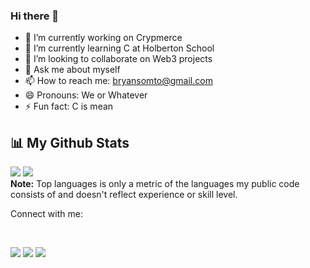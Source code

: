 ### Hi there 👋

- 🔭 I’m currently working on Crypmerce
- 🌱 I’m currently learning C at Holberton School
- 👯 I’m looking to collaborate on Web3 projects
- 💬 Ask me about myself
- 📫 How to reach me: bryansomto@gmail.com
- 😄 Pronouns: We or Whatever
- ⚡ Fun fact: C is mean

## 📊 My Github Stats

<img src="https://github-readme-stats.vercel.app/api/top-langs/?username=bryansomto&langs_count=8&count_private=true&layout=compact&theme=react&hide_border=true&bg_color=0D1117">
<img src="https://github-readme-stats.vercel.app/api?username=bryansomto&show_icons=true&count_private=true&theme=react&hide_border=true&bg_color=0D1117">

<br/>
<b>Note:</b> Top languages is only a metric of the languages my public code consists of and doesn't reflect experience or skill level.
<br/>

Connect with me:

<br/>

<p align="left">
<a href = "https://www.linkedin.com/in/somtochukwu-i-b76761a3"><img src="https://img.icons8.com/fluent/48/000000/linkedin.png"/></a>
<a href = "https://twitter.com/bryansomto"><img src="https://img.icons8.com/fluent/48/000000/twitter.png"/></a>
<a href = "https://www.instagram.com/bryansomto/"><img src="https://img.icons8.com/fluent/48/000000/instagram-new.png"/></a>
</p>
